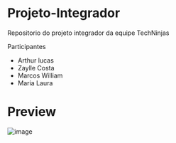 # Projeto-Integrador
Repositorio do projeto integrador da equipe TechNinjas

Participantes 
- Arthur lucas
- Zaylle Costa
- Marcos William
- Maria Laura

# Preview
![image](https://user-images.githubusercontent.com/97291537/172508773-e2cdde9c-6212-4f40-8755-245d96950d77.png)
